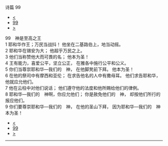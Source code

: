 ﻿





 诗篇 99




* [<](bible/PSA098.md)
* [99](bible/PSA.md)
* [>](bible/PSA100.md)



 
99　神是至高之王  
1 耶和华作王；万民当战抖！ 他坐在二基路伯上，地当动摇。  
2 耶和华在锡安为大； 他超乎万民之上。  
3 他们当称赞他大而可畏的名； 他本为圣！  
4 王有能力，喜爱公平，坚立公正， 在雅各中施行公平和公义。  
5 你们当尊崇耶和华—我们的　神， 在他脚凳前下拜。 他本为圣！     
6 在他的祭司中有摩西和亚伦； 在求告他名的人中有撒母耳。 他们求告耶和华，他就应允他们。  
7 他在云柱中对他们说话； 他们遵守他的法度和他所赐给他们的律例。     
8 耶和华—我们的　神啊，你应允他们； 你是赦免他们的　神， 却按他们所行的报应他们。  
9 你们要尊崇耶和华—我们的　神， 在他的圣山下拜， 因为耶和华—我们的　神本为圣！ 
* [<](bible/PSA098.md)
* [99](bible/PSA.md)
* [>](bible/PSA100.md)





---









